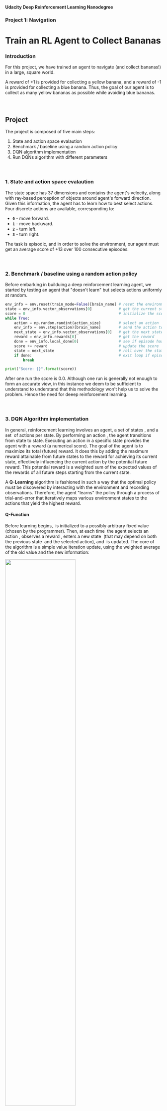 #### Udacity Deep Reinforcement Learning Nanodegree
### Project 1: Navigation
# Train an RL Agent to Collect Bananas

### Introduction

For this project, we have trained an agent to navigate (and collect bananas!) in a large, square world.

A reward of +1 is provided for collecting a yellow banana, and a reward of -1 is provided for collecting a blue banana.  Thus, the goal of our agent is to collect as many yellow bananas as possible while avoiding blue bananas.
##### &nbsp;

## Project
The project is composed of five main steps:

1. State and action space evalaution
2. Benchmark / baseline using a random action policy
3. DQN algorithm implementation
4. Run DQNs algorithm with different parameters

##### &nbsp;

### 1. State and action space evalaution
The state space has 37 dimensions and contains the agent's velocity, along with ray-based perception of objects around agent's forward direction.  Given this information, the agent has to learn how to best select actions.  Four discrete actions are available, corresponding to:
- **`0`** - move forward.
- **`1`** - move backward.
- **`2`** - turn left.
- **`3`** - turn right.

The task is episodic, and in order to solve the environment, our agent must get an average score of +13 over 100 consecutive episodes.
##### &nbsp;

### 2. Benchmark / baseline using a random action policy
Before embarking in builduing a deep reinforcement learning agent, we started by testing an agent that "doesn't learn" but selects actions uniformly at random.

```python
env_info = env.reset(train_mode=False)[brain_name] # reset the environment
state = env_info.vector_observations[0]            # get the current state
score = 0                                          # initialize the score
while True:
    action = np.random.randint(action_size)        # select an action
    env_info = env.step(action)[brain_name]        # send the action to the environment
    next_state = env_info.vector_observations[0]   # get the next state
    reward = env_info.rewards[0]                   # get the reward
    done = env_info.local_done[0]                  # see if episode has finished
    score += reward                                # update the score
    state = next_state                             # roll over the state to next time step
    if done:                                       # exit loop if episode finished
        break

print("Score: {}".format(score))
```

After one run the score is 0.0. Although one run is generally not enough to form an accurate view, in this instance we deem to be sufficient to understand to understand that this methodology won't help us to solve the problem. Hence the need for deeep reinforcement learning.


##### &nbsp;


### 3. DQN Algorithm implementation
In general, reinforcement learning involves an agent, a set of states <img src="images/S.svg" alt="" title="S" />, and a set <img src="images/A.svg" alt="" title="A" /> of actions per state. By performing an action <img src="images/a in A.svg" alt="" title="a in A" />, the agent transitions from state to state. Executing an action in a specific state provides the agent with a reward (a numerical score).
The goal of the agent is to maximize its total (future) reward. It does this by adding the maximum reward attainable from future states to the reward for achieving its current state, effectively influencing the current action by the potential future reward. This potential reward is a weighted sum of the expected values of the rewards of all future steps starting from the current state.

A **Q-Learning** algorithm is fashioned in such a way that the optimal policy must be discovered by interacting with the environment and recording observations. Therefore, the agent "learns" the policy through a process of trial-and-error that iteratively maps various environment states to the actions that yield the highest reward.

#### Q-Function
Before learning begins, <img src="images/Q.svg" alt="" title="Q" /> is initialized to a possibly arbitrary fixed value (chosen by the programmer). Then, at each time <img src="images/t.svg" alt="" title="t" /> the agent selects an action <img src="images/at.svg" alt="" title="at" />, observes a reward <img src="images/rt.svg" alt="" title="rt" />, enters a new state <img src="images/st+1.svg" alt="" title="st+1" /> (that may depend on both the previous state <img src="images/st.svg" alt="" title="st" /> and the selected action), and <img src="images/Q.svg" alt="" title="Q" /> is updated. The core of the algorithm is a simple value iteration update, using the weighted average of the old value and the new information:

<img src="images/Qupdate.svg" width="67%" align="top-left" alt="" title="Qupdate" />

where <img src="images/rt.svg" alt="" title="rt" /> is the reward received when moving from the state <img src="images/st.svg" alt="" title="st" /> to the state <img src="images/st+1.svg" alt="" title="st+1" />, and <img src="images/alpha.svg" alt="" title="alpha" />  is the learning rate (<img src="images/alpha_bound.svg" alt="" title="alpha_bound" />).

The weight for a step from a state <img src="images/Dt.svg" alt="" title="Dt" /> steps into the future is calculated as <img src="images/gammaDt.svg" alt="" title="gammaDt" />. <img src="images/gamma.svg" alt="" title="gamma" />  (the discount factor) is a number between 0 and 1 ( <img src="images/gamma_bounds.svg" alt="" title="gamma_bounds" />) and has the effect of valuing rewards received earlier higher than those received later (reflecting the value of a "good start"). <img src="images/gamma.svg" alt="" title="gamma" />  may also be interpreted as the probability to succeed (or survive) at every step <img src="images/Dt.svg" alt="" title="Dt" />.

In order to discount returns at future time steps, the Q-function can be expanded to include the hyperparameter gamma `γ`.

<img src="images/optimal-action-value-function.png" width="67%" align="top-left" alt="" title="Optimal Action Value Function" />

The algorithm, therefore, has a function that calculates the quality of a state-action combination:

<img src="images/state-action combination.png" width="67%" align="top-left" alt="" title="state-action combination" />

We can then define our optimal policy `π*` as the action that maximizes the Q-function for a given state across all possible states. The optimal Q-function `Q*(s,a)` maximizes the total expected reward for an agent starting in state `s` and choosing action `a`, then following the optimal policy for each subsequent state.

<img src="images/optimal-policy-equation.png" width="47%" align="top-left" alt="" title="Optimal Policy Equation" />

#### Epsilon Greedy Algorithm
The **exploration vs. exploitation dilemma** is a well known challenge in the field of reinforcement learning and it refers to the challenge with the Q-function in choosing which action to take while the agent is still learning the optimal policy. Should the agent choose an action based on the Q-values observed thus far? Or, should the agent try a new action in hopes of earning a higher reward?

We implemented an **𝛆-greedy algorithm** to systematically manage the exploration vs. exploitation trade-off. The agent "explores" by picking a random action with some probability epsilon `𝛜`. However, the agent continues to "exploit" its knowledge of the environment by choosing actions based on the policy with probability (1-𝛜).

Furthermore, the value of epsilon is purposely decayed over time, so that the agent favors exploration during its initial interactions with the environment, but increasingly favors exploitation as it gains more experience. The starting and ending values for epsilon, and the rate at which it decays are three hyperparameters that are later tuned during experimentation.

You can find the 𝛆-greedy logic implemented as part of the `agent.act()` method in `agent.py` of the source code.


#### Deep Q-Network (DQN)
As name suggest, Deep Q-Learning, could essentially be described as a combination of a deep neural network and reinforcement learning. In this instance a deep network is used to approximate the Q-function. Given a network `F`, finding an optimal policy is a matter of finding the best weights `w` such that `F(s,a,w) ≈ Q(s,a)`.

The neural network architecture used for this project can be found in the `model.py` file of the source code. The network contains three fully connected layers with 64, 64, and 4 nodes respectively.

#### Experience Replay
Experience replay allows the RL agent to learn from past experience.

Each experience is stored in a replay buffer as the agent interacts with the environment. The replay buffer contains a collection of experience tuples with the state, action, reward, and next state `(s, a, r, s')`. The agent then samples from this buffer as part of the learning step. Experiences are sampled randomly, so that the data is uncorrelated. This prevents action values from oscillating or diverging catastrophically, since a naive Q-learning algorithm could otherwise become biased by correlations between sequential experience tuples.

Also, experience replay improves learning through repetition. By doing multiple passes over the data, our agent has multiple opportunities to learn from a single experience tuple. This is particularly useful for state-action pairs that occur infrequently within the environment.

The implementation of the replay buffer can be found in the `agent.py` file of the source code.

##### &nbsp;

### 4. Run Experiments

Given that implementing DQN respect to initial benchmark policy was quite successful we only lmited ourselves to different hyperparameters. We managed in more than one occasion to solve in less than 250 episodes.


##### &nbsp;



---

# Project Starter Code
The project starter code can be found below, in case you want to run this project yourself.

Also, the original Udacity repo for this project can be found [here](https://github.com/udacity/deep-reinforcement-learning/tree/master/p1_navigation).


### Getting Started

1. Download the environment from one of the links below.  You need only select the environment that matches your operating system:
    - Linux: [click here](https://s3-us-west-1.amazonaws.com/udacity-drlnd/P1/Banana/Banana_Linux.zip)
    - Mac OSX: [click here](https://s3-us-west-1.amazonaws.com/udacity-drlnd/P1/Banana/Banana.app.zip)
    - Windows (32-bit): [click here](https://s3-us-west-1.amazonaws.com/udacity-drlnd/P1/Banana/Banana_Windows_x86.zip)
    - Windows (64-bit): [click here](https://s3-us-west-1.amazonaws.com/udacity-drlnd/P1/Banana/Banana_Windows_x86_64.zip)

    (_For Windows users_) Check out [this link](https://support.microsoft.com/en-us/help/827218/how-to-determine-whether-a-computer-is-running-a-32-bit-version-or-64) if you need help with determining if your computer is running a 32-bit version or 64-bit version of the Windows operating system.

    (_For AWS_) If you'd like to train the agent on AWS (and have not [enabled a virtual screen](https://github.com/Unity-Technologies/ml-agents/blob/master/docs/Training-on-Amazon-Web-Service.md)), then please use [this link](https://s3-us-west-1.amazonaws.com/udacity-drlnd/P1/Banana/Banana_Linux_NoVis.zip) to obtain the environment.

2. Place the file in the DRLND GitHub repository, in the `p1_navigation/` folder, and unzip (or decompress) the file.

### Instructions

Follow the instructions in `Navigation.ipynb` to get started with training your own agent!


